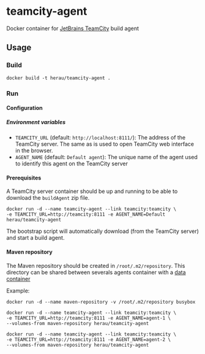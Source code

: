 # teamcity-agent

Docker container for [JetBrains TeamCity](https://www.jetbrains.com/teamcity/) build agent

## Usage

### Build

```
docker build -t herau/teamcity-agent .
```

### Run

#### Configuration

##### Environment variables

 - `TEAMCITY_URL` (default: `http://localhost:8111/`): The address of the TeamCity server. The same as is used to open TeamCity web interface in the browser.
 - `AGENT_NAME` (default: `Default agent`): The unique name of the agent used to identify this agent on the TeamCity server

#### Prerequisites

A TeamCity server container should be up and running to be able to download the `buildAgent` zip file.

```
docker run -d --name teamcity-agent --link teamcity:teamcity \ 
-e TEAMCITY_URL=http://teamcity:8111 -e AGENT_NAME=Default herau/teamcity-agent
```

The bootstrap script will automatically download (from the TeamCity server) and start a build agent.

#### Maven repository

The Maven repository should be created in `/root/.m2/repository`. This directory can be shared between severals agents container with a [data container](https://docs.docker.com/engine/userguide/dockervolumes/)

Example: 

```
docker run -d --name maven-repository -v /root/.m2/repository busybox

docker run -d --name teamcity-agent --link teamcity:teamcity \ 
-e TEAMCITY_URL=http://teamcity:8111 -e AGENT_NAME=agent-1 \ 
--volumes-from maven-repository herau/teamcity-agent

docker run -d --name teamcity-agent --link teamcity:teamcity \ 
-e TEAMCITY_URL=http://teamcity:8111 -e AGENT_NAME=agent-2 \ 
--volumes-from maven-repository herau/teamcity-agent
```

